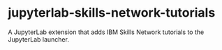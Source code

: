 # jupyterlab-skills-network-tutorials
A JupyterLab extension that adds IBM Skills Network tutorials to the JupyterLab launcher.
